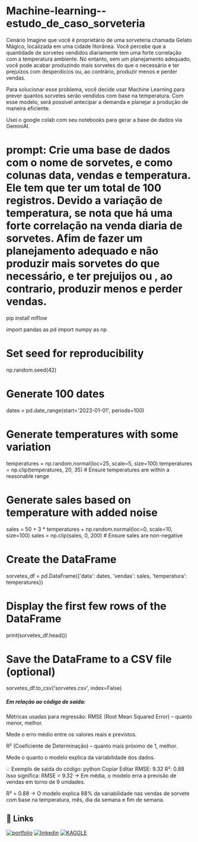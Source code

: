 # Machine-learning--estudo_de_caso_sorveteria

Cenário
Imagine que você é proprietário de uma sorveteria chamada Gelato Mágico, localizada em uma cidade litorânea. Você percebe que a quantidade de sorvetes vendidos diariamente tem uma forte correlação com a temperatura ambiente. No entanto, sem um planejamento adequado, você pode acabar produzindo mais sorvetes do que o necessário e ter prejuízos com desperdícios ou, ao contrário, produzir menos e perder vendas.

Para solucionar esse problema, você decide usar Machine Learning para prever quantos sorvetes serão vendidos com base na temperatura. Com esse modelo, será possível antecipar a demanda e planejar a produção de maneira eficiente.

Usei o google colab com seu notebooks para gerar a base de dados via GeminiAI.
# prompt: Crie uma base de dados com o nome de  sorvetes, e como colunas data, vendas e temperatura.  Ele  tem que ter um  total de 100 registros. Devido a variação de temperatura, se nota que há uma forte correlação na venda diaria de sorvetes.  Afim de fazer um planejamento adequado e não produzir mais sorvetes do que necessário, e ter prejuijos ou , ao contrario, produzir menos e perder vendas.

pip install mlflow


import pandas as pd
import numpy as np

# Set seed for reproducibility
np.random.seed(42)

# Generate 100 dates
dates = pd.date_range(start='2023-01-01', periods=100)

# Generate temperatures with some variation
temperatures = np.random.normal(loc=25, scale=5, size=100)
temperatures = np.clip(temperatures, 20, 35)  # Ensure temperatures are within a reasonable range

# Generate sales based on temperature with added noise
sales = 50 + 3 * temperatures + np.random.normal(loc=0, scale=10, size=100)
sales = np.clip(sales, 0, 200)  # Ensure sales are non-negative


# Create the DataFrame
sorvetes_df = pd.DataFrame({'data': dates, 'vendas': sales, 'temperatura': temperatures})

# Display the first few rows of the DataFrame
print(sorvetes_df.head())


# Save the DataFrame to a CSV file (optional)
sorvetes_df.to_csv('sorvetes.csv', index=False)


##### Em relação ao código de saída:

 Métricas usadas para regressão:
RMSE (Root Mean Squared Error) – quanto menor, melhor.

Mede o erro médio entre os valores reais e previstos.

R² (Coeficiente de Determinação) – quanto mais próximo de 1, melhor.

Mede o quanto o modelo explica da variabilidade dos dados.

💡 Exemplo de saída do código:
python
Copiar
Editar
RMSE: 9.32
R²: 0.88
Isso significa:
RMSE = 9.32 → Em média, o modelo erra a previsão de vendas em torno de 9 unidades.

R² = 0.88 → O modelo explica 88% da variabilidade nas vendas de sorvete com base na temperatura, mês, dia da semana e fim de semana.

#####





## 🔗 Links
[![portfolio](https://img.shields.io/badge/my_portfolio-000?style=for-the-badge&logo=ko-fi&logoColor=white)](https://medium.com/@gilnei809/gilnei-azambuja-borges-analista-de-dados-e-administrador-de-banco-de-dados-8774175b0e46)
[![linkedin](https://img.shields.io/badge/linkedin-0A66C2?style=for-the-badge&logo=linkedin&logoColor=white)](http://www.linkedin.com/in/gilnei-azambuja-borges-1a83432b)
[![KAGGLE](https://img.shields.io/badge/Kaggle-1DA1F2?style=for-the-badge&logo=twitter&logoColor=white)](https://www.kaggle.com/gilneiborges)
